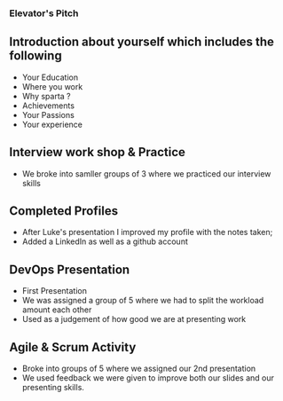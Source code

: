 ### Elevator's Pitch 

## Introduction about yourself which includes the following
- Your Education 
- Where you work 
- Why sparta ?
- Achievements 
- Your Passions 
- Your experience 

## Interview work shop & Practice 
- We broke into samller groups of 3 where we practiced our interview skills


## Completed Profiles
- After Luke's presentation I improved my profile with the notes taken;
- Added a LinkedIn as well as a github account 

## DevOps Presentation 
- First Presentation  
- We was assigned a group of 5 where we had to split the workload amount each other
- Used as a judgement of how good we are at presenting work 

## Agile & Scrum Activity 
- Broke into groups of 5 where we assigned our 2nd presentation 
- We used feedback we were given to improve both our slides and our presenting skills.



